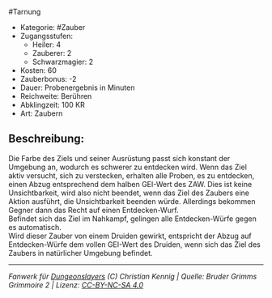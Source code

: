 #Tarnung  
- Kategorie: #Zauber  
- Zugangsstufen:  
  - Heiler: 4  
  - Zauberer: 2  
  - Schwarzmagier: 2  
- Kosten: 60  
- Zauberbonus: -2  
- Dauer: Probenergebnis in Minuten  
- Reichweite: Berühren  
- Abklingzeit: 100 KR  
- Art: Zaubern     

## Beschreibung:
Die Farbe des Ziels und seiner Ausrüstung passt sich konstant der Umgebung an, wodurch es schwerer zu entdecken wird. Wenn das Ziel aktiv versucht, sich zu verstecken, erhalten alle Proben, es zu entdecken, einen Abzug entsprechend dem halben GEI-Wert des ZAW. Dies ist keine Unsichtbarkeit, wird also nicht beendet, wenn das Ziel des Zaubers eine Aktion ausführt, die Unsichtbarkeit beenden würde. Allerdings bekommen Gegner dann das Recht auf einen Entdecken-Wurf.<br>Befindet sich das Ziel im Nahkampf, gelingen alle Entdecken-Würfe gegen es automatisch.<br>Wird dieser Zauber von einem Druiden gewirkt, entspricht der Abzug auf Entdecken-Würfe dem vollen GEI-Wert des Druiden, wenn sich das Ziel des Zaubers in natürlicher Umgebung befindet.


___
*Fanwerk für [Dungeonslayers](https://www.dungeonslayers.net/) (C) Christian Kennig | Quelle: Bruder Grimms Grimmoire 2 | Lizenz: [CC-BY-NC-SA 4.0](https://creativecommons.org/licenses/by-nc-sa/4.0/deed.de)*